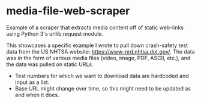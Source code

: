 # media-file-web-scraper
Example of a scraper that extracts media content off of static web-links using Python 3's urllib.request module.

This showcases a specific example I wrote to pull down crash-safety test data from the US NHTSA website: https://www-nrd.nhtsa.dot.gov/. The data was in the form of various media files (video, image, PDF, ASCII, etc.), and the data was pulled on static URLs.

- Test numbers for which we want to download data are hardcoded and input as a list.
- Base URL might change over time, so this might need to be updated as and when it does.

